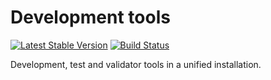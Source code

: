 Development tools
=======================

[![Latest Stable Version](https://poser.pugx.org/anax/devtools/v/stable)](https://packagist.org/packages/anax/devtools)
[![Build Status](https://travis-ci.com/canax/devtools.svg?branch=main)](https://travis-ci.com/canax/devtools)

Development, test and validator tools in a unified installation.
